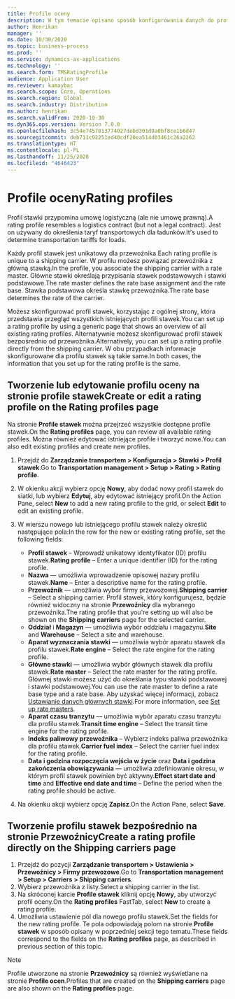 ```yaml
---
title: Profile oceny
description: W tym temacie opisano sposób konfigurowania danych do profili stawek.
author: Henrikan
manager: ''
ms.date: 10/30/2020
ms.topic: business-process
ms.prod: ''
ms.service: dynamics-ax-applications
ms.technology: ''
ms.search.form: TMSRatingProfile
audience: Application User
ms.reviewer: kamaybac
ms.search.scope: Core, Operations
ms.search.region: Global
ms.search.industry: Distribution
ms.author: henrikan
ms.search.validFrom: 2020-10-30
ms.dyn365.ops.version: Version 7.0.0
ms.openlocfilehash: 3c54e7457813774027debd301d9a0bf8ce1b6d47
ms.sourcegitcommit: deb711c92251ed48cdf20ea514d03461c26a2262
ms.translationtype: HT
ms.contentlocale: pl-PL
ms.lasthandoff: 11/25/2020
ms.locfileid: "4646423"
---
```

# <a name="rating-profiles"></a><span data-ttu-id="437d4-103">Profile oceny</span><span class="sxs-lookup"><span data-stu-id="437d4-103">Rating profiles</span></span>

<span data-ttu-id="437d4-104">Profil stawki przypomina umowę logistyczną (ale nie umowę prawną).</span><span class="sxs-lookup"><span data-stu-id="437d4-104">A rating profile resembles a logistics contract (but not a legal contract).</span></span> <span data-ttu-id="437d4-105">Jest on używany do określenia taryf transportowych dla ładunków.</span><span class="sxs-lookup"><span data-stu-id="437d4-105">It's used to determine transportation tariffs for loads.</span></span> 

<span data-ttu-id="437d4-106">Każdy profil stawek jest unikatowy dla przewoźnika.</span><span class="sxs-lookup"><span data-stu-id="437d4-106">Each rating profile is unique to a shipping carrier.</span></span> <span data-ttu-id="437d4-107">W profilu możesz powiązać przewoźnika z główną stawką.</span><span class="sxs-lookup"><span data-stu-id="437d4-107">In the profile, you associate the shipping carrier with a rate master.</span></span> <span data-ttu-id="437d4-108">Główne stawki określają przypisania stawek podstawowych i stawki podstawowe.</span><span class="sxs-lookup"><span data-stu-id="437d4-108">The rate master defines the rate base assignment and the rate base.</span></span> <span data-ttu-id="437d4-109">Stawka podstawowa określa stawkę przewoźnika.</span><span class="sxs-lookup"><span data-stu-id="437d4-109">The rate base determines the rate of the carrier.</span></span>

<span data-ttu-id="437d4-110">Możesz skonfigurować profil stawek, korzystając z ogólnej strony, która przedstawia przegląd wszystkich istniejących profili stawek.</span><span class="sxs-lookup"><span data-stu-id="437d4-110">You can set up a rating profile by using a generic page that shows an overview of all existing rating profiles.</span></span> <span data-ttu-id="437d4-111">Alternatywnie możesz skonfigurować profil stawek bezpośrednio od przewoźnika.</span><span class="sxs-lookup"><span data-stu-id="437d4-111">Alternatively, you can set up a rating profile directly from the shipping carrier.</span></span> <span data-ttu-id="437d4-112">W obu przypadkach informacje skonfigurowane dla profilu stawek są takie same.</span><span class="sxs-lookup"><span data-stu-id="437d4-112">In both cases, the information that you set up for the rating profile is the same.</span></span>

## <a name="create-or-edit-a-rating-profile-on-the-rating-profiles-page"></a><span data-ttu-id="437d4-113">Tworzenie lub edytowanie profilu oceny na stronie profile stawek</span><span class="sxs-lookup"><span data-stu-id="437d4-113">Create or edit a rating profile on the Rating profiles page</span></span>

<span data-ttu-id="437d4-114">Na stronie **Profile stawek** można przejrzeć wszystkie dostępne profile stawek.</span><span class="sxs-lookup"><span data-stu-id="437d4-114">On the **Rating profiles** page, you can review all available rating profiles.</span></span> <span data-ttu-id="437d4-115">Można również edytować istniejące profile i tworzyć nowe.</span><span class="sxs-lookup"><span data-stu-id="437d4-115">You can also edit existing profiles and create new profiles.</span></span>

1. <span data-ttu-id="437d4-116">Przejdź do **Zarządzanie transportem \> Konfiguracja \> Stawki \> Profil stawek**.</span><span class="sxs-lookup"><span data-stu-id="437d4-116">Go to **Transportation management \> Setup \> Rating \> Rating profile**.</span></span>
1. <span data-ttu-id="437d4-117">W okienku akcji wybierz opcję **Nowy**, aby dodać nowy profil stawek do siatki, lub wybierz **Edytuj**, aby edytować istniejący profil.</span><span class="sxs-lookup"><span data-stu-id="437d4-117">On the Action Pane, select **New** to add a new rating profile to the grid, or select **Edit** to edit an existing profile.</span></span>
1. <span data-ttu-id="437d4-118">W wierszu nowego lub istniejącego profilu stawek należy określić następujące pola:</span><span class="sxs-lookup"><span data-stu-id="437d4-118">In the row for the new or existing rating profile, set the following fields:</span></span>

    - <span data-ttu-id="437d4-119">**Profil stawek** – Wprowadź unikatowy identyfikator (ID) profilu stawek.</span><span class="sxs-lookup"><span data-stu-id="437d4-119">**Rating profile** – Enter a unique identifier (ID) for the rating profile.</span></span>
    - <span data-ttu-id="437d4-120">**Nazwa** — umożliwia wprowadzenie opisowej nazwy profilu stawek.</span><span class="sxs-lookup"><span data-stu-id="437d4-120">**Name** – Enter a descriptive name for the rating profile.</span></span>
    - <span data-ttu-id="437d4-121">**Przewoźnik** — umożliwia wybór firmy przewozowej.</span><span class="sxs-lookup"><span data-stu-id="437d4-121">**Shipping carrier** – Select a shipping carrier.</span></span> <span data-ttu-id="437d4-122">Profil stawek, który konfigurujesz, będzie również widoczny na stronie **Przewoźnicy** dla wybranego przewoźnika.</span><span class="sxs-lookup"><span data-stu-id="437d4-122">The rating profile that you're setting up will also be shown on the **Shipping carriers** page for the selected carrier.</span></span>
    - <span data-ttu-id="437d4-123">**Oddział** i **Magazyn** — umożliwia wybór oddziału i magazynu.</span><span class="sxs-lookup"><span data-stu-id="437d4-123">**Site** and **Warehouse** – Select a site and warehouse.</span></span>
    - <span data-ttu-id="437d4-124">**Aparat wyznaczania stawki** — umożliwia wybór aparatu stawek dla profilu stawek.</span><span class="sxs-lookup"><span data-stu-id="437d4-124">**Rate engine** – Select the rate engine for the rating profile.</span></span>
    - <span data-ttu-id="437d4-125">**Główne stawki** — umożliwia wybór głównych stawek dla profilu stawek.</span><span class="sxs-lookup"><span data-stu-id="437d4-125">**Rate master** – Select the rate master for the rating profile.</span></span> <span data-ttu-id="437d4-126">Głównej stawki możesz użyć do określania typu stawki podstawowej i stawki podstawowej.</span><span class="sxs-lookup"><span data-stu-id="437d4-126">You can use the rate master to define a rate base type and a rate base.</span></span> <span data-ttu-id="437d4-127">Aby uzyskać więcej informacji, zobacz [Ustawianie danych głównych stawki](set-up-rate-masters.md).</span><span class="sxs-lookup"><span data-stu-id="437d4-127">For more information, see [Set up rate masters](set-up-rate-masters.md).</span></span>
    - <span data-ttu-id="437d4-128">**Aparat czasu tranzytu** — umożliwia wybór aparatu czasu tranzytu dla profilu stawek.</span><span class="sxs-lookup"><span data-stu-id="437d4-128">**Transit time engine** – Select the transit time engine for the rating profile.</span></span>
    - <span data-ttu-id="437d4-129">**Indeks paliwowy przewoźnika** – Wybierz indeks paliwa przewoźnika dla profilu stawek.</span><span class="sxs-lookup"><span data-stu-id="437d4-129">**Carrier fuel index** – Select the carrier fuel index for the rating profile.</span></span>
    - <span data-ttu-id="437d4-130">**Data i godzina rozpoczęcia wejścia w życie** oraz **Data i godzina zakończenia obowiązywania** — umożliwia zdefiniowanie okresu, w którym profil stawek powinien być aktywny.</span><span class="sxs-lookup"><span data-stu-id="437d4-130">**Effect start date and time** and **Effective end date and time** – Define the period when the rating profile should be active.</span></span>

1. <span data-ttu-id="437d4-131">Na okienku akcji wybierz opcję **Zapisz**.</span><span class="sxs-lookup"><span data-stu-id="437d4-131">On the Action Pane, select **Save**.</span></span>

## <a name="create-a-rating-profile-directly-on-the-shipping-carriers-page"></a><span data-ttu-id="437d4-132">Tworzenie profilu stawek bezpośrednio na stronie Przewoźnicy</span><span class="sxs-lookup"><span data-stu-id="437d4-132">Create a rating profile directly on the Shipping carriers page</span></span>

1. <span data-ttu-id="437d4-133">Przejdź do pozycji **Zarządzanie transportem \> Ustawienia \> Przewoźnicy \> Firmy przewozowe**.</span><span class="sxs-lookup"><span data-stu-id="437d4-133">Go to **Transportation management \> Setup \> Carriers \> Shipping carriers**.</span></span>
1. <span data-ttu-id="437d4-134">Wybierz przewoźnika z listy.</span><span class="sxs-lookup"><span data-stu-id="437d4-134">Select a shipping carrier in the list.</span></span>
1. <span data-ttu-id="437d4-135">Na skróconej karcie **Profile stawek** kliknij opcję **Nowy**, aby utworzyć profil oceny.</span><span class="sxs-lookup"><span data-stu-id="437d4-135">On the **Rating profiles** FastTab, select **New** to create a rating profile.</span></span>
1. <span data-ttu-id="437d4-136">Umożliwia ustawienie pól dla nowego profilu stawek.</span><span class="sxs-lookup"><span data-stu-id="437d4-136">Set the fields for the new rating profile.</span></span> <span data-ttu-id="437d4-137">Te pola odpowiadają polom na stronie **Profile stawek** w sposób opisany w poprzedniej sekcji tego tematu.</span><span class="sxs-lookup"><span data-stu-id="437d4-137">These fields correspond to the fields on the **Rating profiles** page, as described in previous section of this topic.</span></span>

> [!NOTE]
> <span data-ttu-id="437d4-138">Profile utworzone na stronie **Przewoźnicy** są również wyświetlane na stronie **Profile ocen**.</span><span class="sxs-lookup"><span data-stu-id="437d4-138">Profiles that are created on the **Shipping carriers** page are also shown on the **Rating profiles** page.</span></span>
